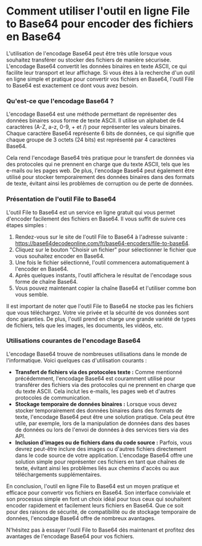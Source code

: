 Comment utiliser l'outil en ligne File to Base64 pour encoder des fichiers en Base64
====================================================================================

L'utilisation de l'encodage Base64 peut être très utile lorsque vous souhaitez transférer ou stocker des fichiers de manière sécurisée. L'encodage Base64 convertit les données binaires en texte ASCII, ce qui facilite leur transport et leur affichage. Si vous êtes à la recherche d'un outil en ligne simple et pratique pour convertir vos fichiers en Base64, l'outil File to Base64 est exactement ce dont vous avez besoin.

### Qu'est-ce que l'encodage Base64 ?

L'encodage Base64 est une méthode permettant de représenter des données binaires sous forme de texte ASCII. Il utilise un alphabet de 64 caractères (A-Z, a-z, 0-9, + et /) pour représenter les valeurs binaires. Chaque caractère Base64 représente 6 bits de données, ce qui signifie que chaque groupe de 3 octets (24 bits) est représenté par 4 caractères Base64.

Cela rend l'encodage Base64 très pratique pour le transfert de données via des protocoles qui ne prennent en charge que du texte ASCII, tels que les e-mails ou les pages web. De plus, l'encodage Base64 peut également être utilisé pour stocker temporairement des données binaires dans des formats de texte, évitant ainsi les problèmes de corruption ou de perte de données.

### Présentation de l'outil File to Base64

L'outil File to Base64 est un service en ligne gratuit qui vous permet d'encoder facilement des fichiers en Base64. Il vous suffit de suivre ces étapes simples :

1. Rendez-vous sur le site de l'outil File to Base64 à l'adresse suivante : <https://base64decodeonline.com/fr/base64-encoders/file-to-base64>.
2. Cliquez sur le bouton "Choisir un fichier" pour sélectionner le fichier que vous souhaitez encoder en Base64.
3. Une fois le fichier sélectionné, l'outil commencera automatiquement à l'encoder en Base64.
4. Après quelques instants, l'outil affichera le résultat de l'encodage sous forme de chaîne Base64.
5. Vous pouvez maintenant copier la chaîne Base64 et l'utiliser comme bon vous semble.

Il est important de noter que l'outil File to Base64 ne stocke pas les fichiers que vous téléchargez. Votre vie privée et la sécurité de vos données sont donc garanties. De plus, l'outil prend en charge une grande variété de types de fichiers, tels que les images, les documents, les vidéos, etc.

### Utilisations courantes de l'encodage Base64

L'encodage Base64 trouve de nombreuses utilisations dans le monde de l'informatique. Voici quelques cas d'utilisation courants :

- **Transfert de fichiers via des protocoles texte :** Comme mentionné précédemment, l'encodage Base64 est couramment utilisé pour transférer des fichiers via des protocoles qui ne prennent en charge que du texte ASCII. Cela inclut les e-mails, les pages web et d'autres protocoles de communication.
- **Stockage temporaire de données binaires :** Lorsque vous devez stocker temporairement des données binaires dans des formats de texte, l'encodage Base64 peut être une solution pratique. Cela peut être utile, par exemple, lors de la manipulation de données dans des bases de données ou lors de l'envoi de données à des services tiers via des API.
- **Inclusion d'images ou de fichiers dans du code source :** Parfois, vous devrez peut-être inclure des images ou d'autres fichiers directement dans le code source de votre application. L'encodage Base64 offre une solution simple pour représenter ces fichiers en tant que chaînes de texte, évitant ainsi les problèmes liés aux chemins d'accès ou aux téléchargements supplémentaires.

En conclusion, l'outil en ligne File to Base64 est un moyen pratique et efficace pour convertir vos fichiers en Base64. Son interface conviviale et son processus simple en font un choix idéal pour tous ceux qui souhaitent encoder rapidement et facilement leurs fichiers en Base64. Que ce soit pour des raisons de sécurité, de compatibilité ou de stockage temporaire de données, l'encodage Base64 offre de nombreux avantages.

N'hésitez pas à essayer l'outil File to Base64 dès maintenant et profitez des avantages de l'encodage Base64 pour vos fichiers.